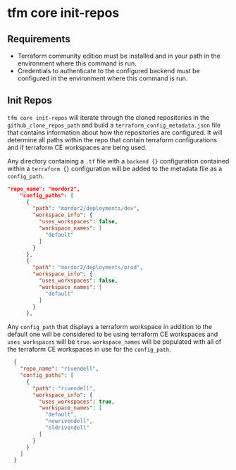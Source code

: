 # tfm core init-repos

## Requirements

- Terraform community edition must be installed and in your path in the environment where this command is run.
- Credentials to authenticate to the configured backend must be configured in the environment where this command is run.

## Init Repos
`tfm core init-repos` will iterate through the cloned repositories in the `github_clone_repos_path` and build a `terraform_config_metadata.json` file that contains information about how the repositories are configured. It will determine all paths within the repo that contain terraform configurations and if terraform CE workspaces are being used.

Any directory containing a `.tf` file with a `backend {}` configuration contained within a `terraform {}` configuration will be added to the metadata file as a `config_path`.

```json
"repo_name": "mordor2",
    "config_paths": [
      {
        "path": "mordor2/deployments/dev",
        "workspace_info": {
          "uses_workspaces": false,
          "workspace_names": [
            "default"
          ]
        }
      },
      {
        "path": "mordor2/deployments/prod",
        "workspace_info": {
          "uses_workspaces": false,
          "workspace_names": [
            "default"
          ]
        }
      },
```

Any `config_path` that displays a terraform workspace in addition to the default one will be considered to be using terraform CE workspaces and `uses_workspaces` will be `true`. `workspace_names` will be populated with all of the terraform CE workspaces in use for the `config_path`.

```json
  {
    "repo_name": "rivendell",
    "config_paths": [
      {
        "path": "rivendell",
        "workspace_info": {
          "uses_workspaces": true,
          "workspace_names": [
            "default",
            "newrivendell",
            "oldrivendell"
          ]
        }
      }
    ]
  }
```
